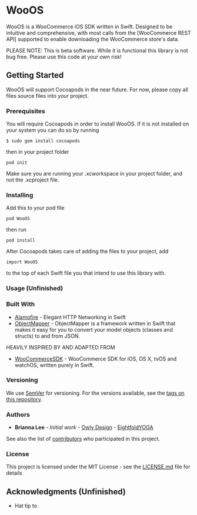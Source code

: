 # WooOS

WooOS is a WooCommerce iOS SDK written in Swift. Designed to be intuitive and comprehensive, with most calls from the [WooCommerce REST API] supported to enable downloading the WooCommerce store's data.

PLEASE NOTE: This is beta software. While it is functional this library is not bug free. Please use this code at your own risk!

## Getting Started

WooOS will support Cocoapods in the near future. For now, please copy all files source files into your project.

### Prerequisites

You will require Cocoapods in order to install WooOS. If it is not installed on your system you can do so by running
```
$ sudo gem install cocoapods
```
then in your project folder
```
pod init
```
Make sure you are running your .xcworkspace in your project folder, and not the .xcproject file.

### Installing

Add this to your pod file
```
pod WooOS
```
then run
```
pod install
```
After Cocoapods takes care of adding the files to your project, add
```
import WooOS
```
to the top of each Swift file you that intend to use this library with.

### Usage (Unfinished)



### Built With

* [Alamofire](https://github.com/Alamofire/Alamofire/) - Elegant HTTP Networking in Swift
* [ObjectMapper](https://github.com/Hearst-DD/ObjectMapper/) - ObjectMapper is a framework written in Swift that makes it easy for you to convert your model objects (classes and structs) to and from JSON.

HEAVILY INSPIRED BY AND ADAPTED FROM
* [WooCommerceSDK](https://github.com/minhcasi/WooCommerceSDK) - WooCommerce SDK for iOS, OS X, tvOS and watchOS, written purely in Swift.

### Versioning

We use [SemVer](http://semver.org/) for versioning. For the versions available, see the [tags on this repository](https://github.com/bornbrie/WooOS/tags). 

### Authors

* **Brianna Lee** - *Initial work* - [Owly Design](https://owly.xyz) - [EightfoldYOGA](https://www.eightfold.yoga)

See also the list of [contributors](https://github.com/bornbrie/WooOS/contributors) who participated in this project.

### License

This project is licensed under the MIT License - see the [LICENSE.md](LICENSE.md) file for details

## Acknowledgments (Unfinished)

* Hat tip to 
